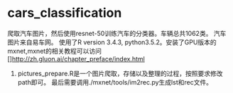 # cars_classification
爬取汽车图片，然后使用resnet-50训练汽车的分类器。车辆总共1062类。
汽车图片来自易车网。
使用了R version 3.4.3, python3.5.2。安装了GPU版本的mxnet,mxnet的相关教程可以访问[]http://zh.gluon.ai/chapter_preface/index.html

1. pictures_prepare.R是一个图片爬取，存储以及整理的过程，按照要求修改path即可。
最后需要调用./mxnet/tools/im2rec.py生成lst和rec文件。
